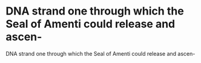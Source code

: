 # DNA strand one through which the Seal of Amenti could release and ascen-

DNA strand one through which the Seal of Amenti could release and ascen-